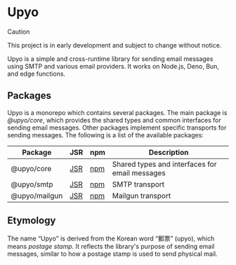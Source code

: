<!-- deno-fmt-ignore-file -->

Upyo
====

> [!CAUTION]
> This project is in early development and subject to change without notice.

Upyo is a simple and cross-runtime library for sending email messages using
SMTP and various email providers.  It works on Node.js, Deno, Bun, and edge
functions.


Packages
--------

Upyo is a monorepo which contains several packages.  The main package is
*@upyo/core*, which provides the shared types and common interfaces for
sending email messages.  Other packages implement specific transports for
sending messages.  The following is a list of the available packages:

| Package       | JSR                      | npm                      | Description                                    |
| ------------- | ------------------------ | ------------------------ | ---------------------------------------------- |
| @upyo/core    | [JSR][jsr:@upyo/core]    | [npm][npm:@upyo/core]    | Shared types and interfaces for email messages |
| @upyo/smtp    | [JSR][jsr:@upyo/smtp]    | [npm][npm:@upyo/smtp]    | SMTP transport                                 |
| @upyo/mailgun | [JSR][jsr:@upyo/mailgun] | [npm][npm:@upyo/mailgun] | Mailgun transport                              |

[jsr:@upyo/core]: https://jsr.io/@upyo/core
[npm:@upyo/core]: https://www.npmjs.com/package/@upyo/core
[jsr:@upyo/smtp]: https://jsr.io/@upyo/smtp
[npm:@upyo/smtp]: https://www.npmjs.com/package/@upyo/smtp
[jsr:@upyo/mailgun]: https://jsr.io/@upyo/mailgun
[npm:@upyo/mailgun]: https://www.npmjs.com/package/@upyo/mailgun


Etymology
---------

The name <q>Upyo</q> is derived from the Korean word <q>郵票</q> (upyo),
which means *postage stamp*.  It reflects the library's purpose of sending
email messages, similar to how a postage stamp is used to send physical mail.

